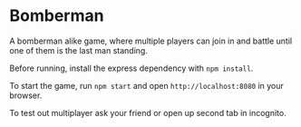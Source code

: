 # Bomberman

A bomberman alike game, where multiple players can join in and battle until one of them is the last man standing.

Before running, install the express dependency with `npm install`.

To start the game, run `npm start` and open `http://localhost:8080` in your browser.

To test out multiplayer ask your friend or open up second tab in incognito.